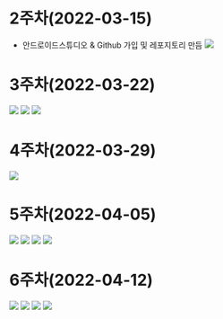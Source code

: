# 2주차(2022-03-15)
- 안드로이드스튜디오 & Github 가입 및 레포지토리 만듬
<img width="" height="" src="./pic/2st.png"></img>

# 3주차(2022-03-22)
<img width="" height="" src="./pic/3st_app.png"></img>
<img width="" height="" src="./pic/네이버접속하기.png"></img>
<img width="" height="" src="./pic/전화걸기.png"></img>

# 4주차(2022-03-29)
<img width="" height="" src="./pic/메세지.png"></img>

# 5주차(2022-04-05)
<img width="" height="" src="./pic/소스파일1).png"></img>
<img width="" height="" src="./pic/소스파일 2).png"></img>
<img width="" height="" src="./pic/결과 파일 1).png"></img>
<img width="" height="" src="./pic/결과 파일 2).png"></img>

# 6주차(2022-04-12)
<img width="" height="" src="./pic/넓비 값.png"></img>
<img width="" height="" src="./pic/높이 값1.png"></img>
<img width="" height="" src="./pic/넓비 값1.png"></img>
<img width="" height="" src="./pic/높이 값2.png"></img>
